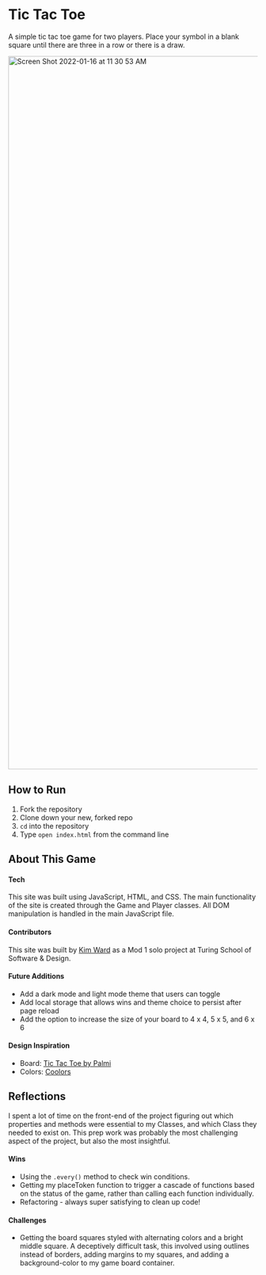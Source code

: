 # Tic Tac Toe
A simple tic tac toe game for two players. Place your symbol in a blank square until there are three in a row or there is a draw.

<img width="1440" alt="Screen Shot 2022-01-16 at 11 30 53 AM" src="https://user-images.githubusercontent.com/79027364/149671021-1180d53d-e6be-433d-8578-5f040fd686bd.png">

## How to Run

1. Fork the repository
2. Clone down your new, forked repo
3. `cd` into the repository
4. Type `open index.html` from the command line

## About This Game

#### Tech

This site was built using JavaScript, HTML, and CSS. The main functionality of the site is created through the Game and Player classes. All DOM manipulation is handled in the main JavaScript file.

#### Contributors
This site was built by [Kim Ward](https://github.com/kmewrd) as a Mod 1 solo project at Turing School of Software & Design.

#### Future Additions

  - Add a dark mode and light mode theme that users can toggle
  - Add local storage that allows wins and theme choice to persist after page reload
  - Add the option to increase the size of your board to 4 x 4, 5 x 5, and 6 x 6

#### Design Inspiration

  - Board: [Tic Tac Toe by Palmi](https://dribbble.com/shots/5536601-Tic-Tac-Toe)
  - Colors: [Coolors](https://coolors.co/3d5a80-98c1d9-e0fbfc-ee6c4d-293241)

## Reflections

I spent a lot of time on the front-end of the project figuring out which properties and methods were essential to my Classes, and which Class they needed to exist on. This prep work was probably the most challenging aspect of the project, but also the most insightful.

#### Wins

  - Using the `.every()` method to check win conditions.
  - Getting my placeToken function to trigger a cascade of functions based on the status of the game, rather than calling each function individually.
  - Refactoring - always super satisfying to clean up code!

#### Challenges

  - Getting the board squares styled with alternating colors and a bright middle square. A deceptively difficult task, this involved using outlines instead of borders, adding margins to my squares, and adding a background-color to my game board container.
